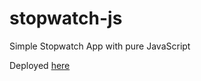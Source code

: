 # stopwatch-js

Simple Stopwatch App with pure JavaScript

Deployed [here](https://stopwatch-js.xzcodes.dev)
